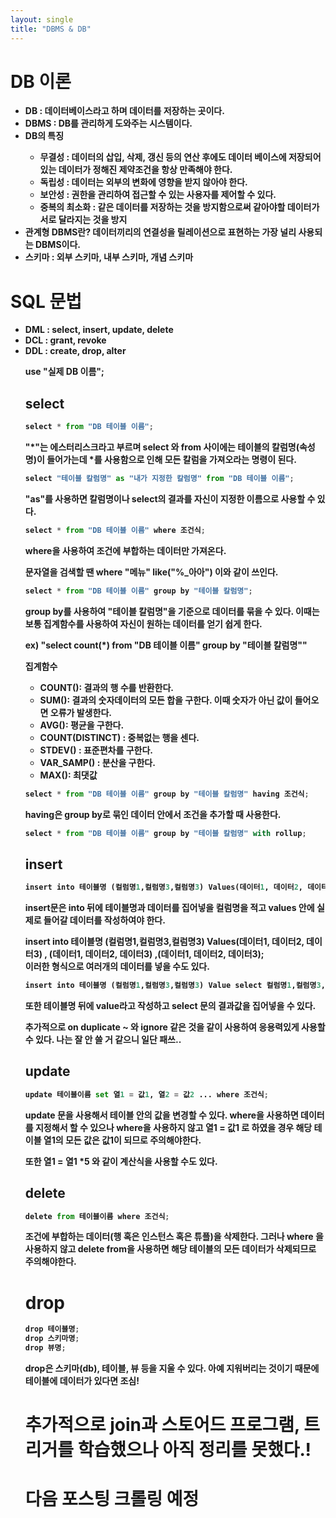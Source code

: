 ```yaml
---
layout: single
title: "DBMS & DB"
---
```


# DB 이론

<ul>
    <li><strong>DB : 데이터베이스라고 하며 데이터를 저장하는 곳이다.</li>
    <li><strong>DBMS : DB를 관리하게 도와주는 시스템이다.   </li>
    <li><strong>DB의 특징  </li>
        <ul>
            <li>무결성 : 데이터의 삽입, 삭제, 갱신 등의 연산 후에도 데이터 베이스에 저장되어있는 데이터가 정해진 제약조건을 항상 만족해야 한다. </li>
            <li>독립성 : 데이터는 외부의 변화에 영향을 받지 않아야 한다.</li>
            <li>보안성 : 권한을 관리하여 접근할 수 있는 사용자를 제어할 수 있다.</li>
            <li>중복의 최소화 : 같은 데이터를 저장하는 것을 방지함으로써 같아야할 데이터가 서로 달라지는 것을 방지</li>
        </ul>
    <li><strong>관계형 DBMS란? 데이터끼리의 연결성을 릴레이션으로 표현하는 가장 널리 사용되는 DBMS이다.   </li>
    <li><strong>스키마 : 외부 스키마, 내부 스키마, 개념 스키마</li>
</ul>

# SQL 문법

<ul>
    <li> DML : select, insert, update, delete
    <li> DCL : grant, revoke
    <li> DDL : create, drop, alter

use "실제 DB 이름";

## select


```python
select * from "DB 테이블 이름";
```

"*"는 에스터리스크라고 부르며 select 와 from 사이에는 테이블의 칼럼명(속성명)이 들어가는데 *를 사용함으로 인해 모든 칼럼을 가져오라는 명령이 된다.


```python
select "테이블 칼럼명" as "내가 지정한 칼럼명" from "DB 테이블 이름";
```

"as"를 사용하면 칼럼명이나 select의 결과를 자신이 지정한 이름으로 사용할 수 있다.


```python
select * from "DB 테이블 이름" where 조건식;
```

where을 사용하여 조건에 부합하는 데이터만 가져온다.

문자열을 검색할 땐 where "메뉴" like("%_아아") 이와 같이 쓰인다.


```python
select * from "DB 테이블 이름" group by "테이블 칼럼명";
```

group by를 사용하여 "테이블 칼럼명"을 기준으로 데이터를 묶을 수 있다. 이때는 보통 집계함수를 사용하여 자신이 원하는 데이터를 얻기 쉽게 한다.

ex)
"select count(*) from "DB 테이블 이름" group by "테이블 칼럼명""

집계함수
<ul> 
    <li>
    COUNT(): 결과의 행 수를 반환한다.
    </li>
    <li>
    SUM(): 결과의 숫자데이터의 모든 합을 구한다. 이때 숫자가 아닌 값이 들어오면 오류가 발생한다.
    </li>
    <li>
    AVG(): 평균을 구한다.
    </li>
    <li>
    COUNT(DISTINCT) : 중복없는 행을 센다.
    </li>
    <li>
    STDEV() : 표준편차를 구한다.
    </li>
    <li>
    VAR_SAMP() : 분산을 구한다.
    </li>
    <li>
    MAX(): 최댓값
    </li>
</ul>


```python
select * from "DB 테이블 이름" group by "테이블 칼럼명" having 조건식;
```

having은 group by로 묶인 데이터 안에서 조건을 추가할 때 사용한다.


```python
select * from "DB 테이블 이름" group by "테이블 칼럼명" with rollup;
```

## insert


```python
insert into 테이블명 (컬럼명1,컬럼명3,컬럼명3) Values(데이터1, 데이터2, 데이터3);
```

insert문은 into 뒤에 테이블명과 데이터를 집어넣을 컬럼명을 적고 values 안에 실제로 들어갈 데이터를 작성하여야 한다.

insert into 테이블명 (컬럼명1,컬럼명3,컬럼명3) Values(데이터1, 데이터2, 데이터3) , (데이터1, 데이터2, 데이터3) ,(데이터1, 데이터2, 데이터3);   
이러한 형식으로 여러개의 데이터를 넣을 수도 있다.


```python
insert into 테이블명 (컬럼명1,컬럼명3,컬럼명3) Value select 컬럼명1,컬럼명3,컬럼명3 from 테이블명;
```

또한 테이블명 뒤에 value라고 작성하고 select 문의 결과값을 집어넣을 수 있다.

추가적으로 on duplicate ~ 와 ignore 같은 것을 같이 사용하여 응용력있게 사용할 수 있다.
나는 잘 안 쓸 거 같으니 일단 패쓰..

## update


```python
update 테이블이름 set 열1 = 값1, 열2 = 값2 ... where 조건식;
```

update 문을 사용해서 테이블 안의 값을 변경할 수 있다. where을 사용하면 데이터를 지정해서 할 수 있으나 <strong>where을 사용하지 않고</strong> 열1 = 값1 로 하였을 경우 해당 테이블 열1의 모든 값은 값1이 되므로 주의해야한다. 

또한 열1 = 열1 *5 와 같이 계산식을 사용할 수도 있다.

## delete


```python
delete from 테이블이름 where 조건식; 
```

조건에 부합하는 데이터(행 혹은 인스턴스 혹은 튜플)을 삭제한다.
그러나 where 을 사용하지 않고 delete from을 사용하면 해당 테이블의 모든 데이터가 삭제되므로 주의해야한다.

# drop


```python
drop 테이블명;
drop 스키마명;
drop 뷰명;
```

drop은 스키마(db), 테이블, 뷰 등을 지울 수 있다. 아예 지워버리는 것이기 때문에 테이블에 데이터가 있다면 조심! 

# 추가적으로 join과 스토어드 프로그램, 트리거를 학습했으나 아직 정리를 못했다.!

# 다음 포스팅 크롤링 예정 
